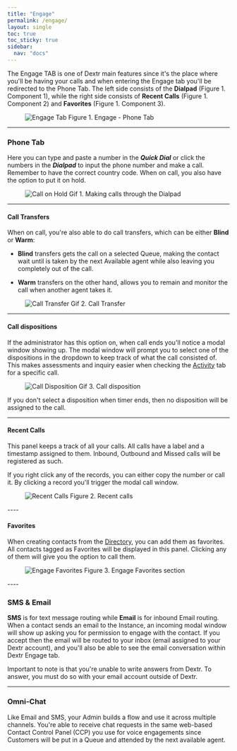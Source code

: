 ```yaml
---
title: "Engage"
permalink: /engage/
layout: single
toc: true
toc_sticky: true
sidebar: 
  nav: "docs"
---
```


The Engage TAB is one of Dextr main features since it's the place where you'll be having your calls and when entering the Engage tab you'll be redirected to the Phone Tab. The left side consists of the **Dialpad** (Figure 1. Component 1), while the right side consists of **Recent Calls** (Figure 1. Component 2) and **Favorites** (Figure 1. Component 3).

<figure>
   <img src="{{ '/assets/images/engage-tab.jpg' }}" alt="Engage Tab">
   <span>Figure 1. Engage - Phone Tab</span>
</figure>

----
### Phone Tab

Here you can type and paste a number in the ***Quick Dial*** or click the numbers in the ***Dialpad*** to input the phone number and make a call. Remember to have the correct country code. When on call, you also have the option to put it on hold. 

<figure>
   <img src="{{ '/assets/images/call-hold.gif' }}" alt="Call on Hold">
   <span>Gif 1. Making calls through the Dialpad</span>
</figure>

----
#### Call Transfers

When on call, you're also able to do call transfers, which can be either **Blind** or **Warm**: 

- **Blind** transfers gets the call on a selected Queue, making the contact wait until is taken by the next Available agent while also leaving you completely out of the call. 

- **Warm** transfers on the other hand, allows you to remain and monitor the call when another agent takes it.

<figure>
   <img src="{{ '/assets/images/transfer-call.gif' }}" alt="Call Transfer">
   <span>Gif 2. Call Transfer</span>
</figure>

----
#### Call dispositions

If the administrator has this option on, when call ends you'll notice a modal window showing up. The modal window will prompt you to select one of the dispositions in the dropdown to keep track of what the call consisted of. This makes assessments and inquiry easier when checking the [Activity](/activity/) tab for a specific call.

<figure>
   <img src="{{ '/assets/images/call-disposition.gif' }}" alt="Call Disposition">
   <span>Gif 3. Call disposition</span>
</figure>

If you don't select a disposition when timer ends, then no disposition will be assigned to the call.

----

#### Recent Calls

This panel keeps a track of all your calls. All calls have a label and a timestamp assigned to them. Inbound, Outbound and Missed calls will be registered as such.

If you right click any of the records, you can either copy the number or call it. By clicking a record you'll trigger the modal call window.

<figure>
   <img src="{{ '/assets/images/recent-calls.jpg' }}" alt="Recent Calls">
   <span>Figure 2. Recent calls</span>
</figure>
----

#### Favorites

When creating contacts from the [Directory](/directory/), you can add them as favorites. All contacts tagged as Favorites will be displayed in this panel. Clicking any of them will give you the option to call them.

<figure>
   <img src="{{ '/assets/images/engage-favorites.jpg' }}" alt="Engage Favorites">
   <span>Figure 3. Engage Favorites section</span>
</figure>
----

### SMS & Email

**SMS** is for text message routing while **Email** is for inbound Email routing. When a contact sends an email to the Instance, an incoming modal window will show up asking you for permission to engage with the contact. If you accept then the email will be routed to your inbox (email assigned to your Dextr account), and you'll also be able to see the email conversation within Dextr Engage tab.

Important to note is that you're unable to write answers from Dextr. To answer, you must do so with your email account outside of Dextr. 

----
### Omni-Chat

Like Email and SMS, your Admin builds a flow and use it across multiple channels. You're able to receive chat requests in the same web-based Contact Control Panel (CCP) you use for voice engagements since Customers will be put in a Queue and attended by the next available agent.